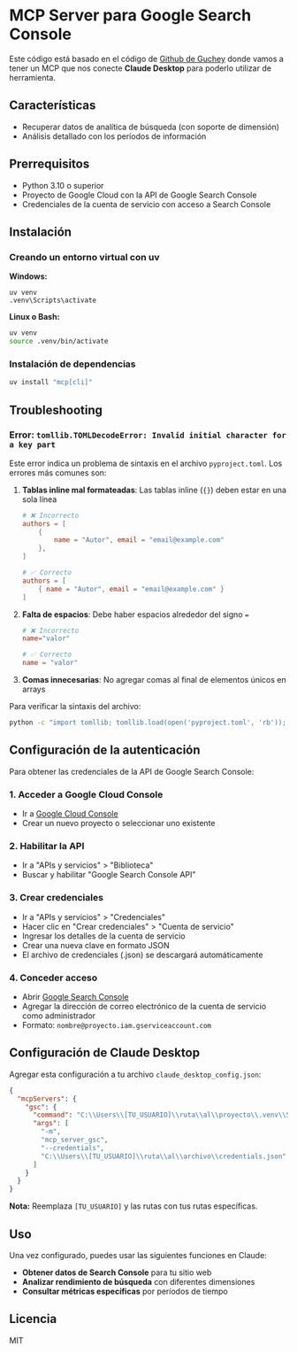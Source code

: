 # MCP Server para Google Search Console

Este código está basado en el código de [Github de Guchey](https://github.com/guchey/mcp-server-google-search-console) donde vamos a tener un MCP que nos conecte **Claude Desktop** para poderlo utilizar de herramienta.

## Características
* Recuperar datos de analítica de búsqueda (con soporte de dimensión)
* Análisis detallado con los períodos de información

## Prerrequisitos
* Python 3.10 o superior
* Proyecto de Google Cloud con la API de Google Search Console
* Credenciales de la cuenta de servicio con acceso a Search Console

## Instalación

### Creando un entorno virtual con **uv**

**Windows:**
```shell
uv venv
.venv\Scripts\activate
```

**Linux o Bash:**
```bash
uv venv
source .venv/bin/activate
```

### Instalación de dependencias 
```bash
uv install "mcp[cli]"
```

## Troubleshooting

### Error: `tomllib.TOMLDecodeError: Invalid initial character for a key part`

Este error indica un problema de sintaxis en el archivo `pyproject.toml`. Los errores más comunes son:

1. **Tablas inline mal formateadas**: Las tablas inline (`{}`) deben estar en una sola línea
   ```toml
   # ❌ Incorrecto
   authors = [
       {
           name = "Autor", email = "email@example.com"
       },
   ]
   
   # ✅ Correcto
   authors = [
       { name = "Autor", email = "email@example.com" }
   ]
   ```

2. **Falta de espacios**: Debe haber espacios alrededor del signo `=`
   ```toml
   # ❌ Incorrecto
   name="valor"
   
   # ✅ Correcto
   name = "valor"
   ```

3. **Comas innecesarias**: No agregar comas al final de elementos únicos en arrays

Para verificar la sintaxis del archivo:
```bash
python -c "import tomllib; tomllib.load(open('pyproject.toml', 'rb')); print('✓ pyproject.toml es válido')"
```

## Configuración de la autenticación

Para obtener las credenciales de la API de Google Search Console:

### 1. Acceder a Google Cloud Console
* Ir a [Google Cloud Console](https://console.cloud.google.com/)
* Crear un nuevo proyecto o seleccionar uno existente

### 2. Habilitar la API
* Ir a "APIs y servicios" > "Biblioteca"
* Buscar y habilitar "Google Search Console API"

### 3. Crear credenciales
* Ir a "APIs y servicios" > "Credenciales"
* Hacer clic en "Crear credenciales" > "Cuenta de servicio"
* Ingresar los detalles de la cuenta de servicio
* Crear una nueva clave en formato JSON
* El archivo de credenciales (.json) se descargará automáticamente

### 4. Conceder acceso
* Abrir [Google Search Console](https://search.google.com/search-console)
* Agregar la dirección de correo electrónico de la cuenta de servicio como administrador
* Formato: `nombre@proyecto.iam.gserviceaccount.com`

## Configuración de Claude Desktop

Agregar esta configuración a tu archivo `claude_desktop_config.json`:

```json
{
  "mcpServers": {
    "gsc": {
      "command": "C:\\Users\\[TU_USUARIO]\\ruta\\al\\proyecto\\.venv\\Scripts\\python.exe",
      "args": [
        "-m",
        "mcp_server_gsc",
        "--credentials",
        "C:\\Users\\[TU_USUARIO]\\ruta\\al\\archivo\\credentials.json"
      ]
    }
  }
}
```

**Nota:** Reemplaza `[TU_USUARIO]` y las rutas con tus rutas específicas.

## Uso

Una vez configurado, puedes usar las siguientes funciones en Claude:

* **Obtener datos de Search Console** para tu sitio web
* **Analizar rendimiento de búsqueda** con diferentes dimensiones
* **Consultar métricas específicas** por períodos de tiempo

## Licencia
MIT